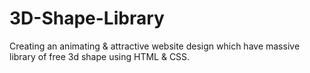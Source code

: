 # 3D-Shape-Library
Creating an animating &amp; attractive website design which have massive library of free 3d shape using HTML &amp; CSS.
